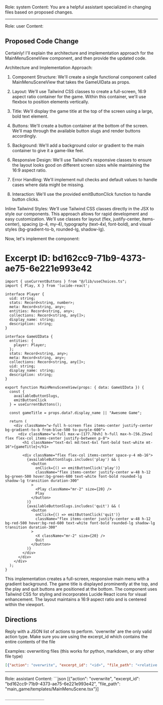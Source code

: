 Role: system
Content: You are a helpful assistant specialized in changing files based on proposed changes.
__________________
Role: user
Content: 
## Proposed Code Change
Certainly! I'll explain the architecture and implementation approach for the MainMenuSceneView component, and then provide the updated code.

Architecture and Implementation Approach:

1. Component Structure:
   We'll create a single functional component called MainMenuSceneView that takes the GameUIData as props.

2. Layout:
   We'll use Tailwind CSS classes to create a full-screen, 16:9 aspect ratio container for the game. Within this container, we'll use flexbox to position elements vertically.

3. Title:
   We'll display the game title at the top of the screen using a large, bold text element.

4. Buttons:
   We'll create a button container at the bottom of the screen. We'll map through the available button slugs and render buttons accordingly.

5. Background:
   We'll add a background color or gradient to the main container to give it a game-like feel.

6. Responsive Design:
   We'll use Tailwind's responsive classes to ensure the layout looks good on different screen sizes while maintaining the 16:9 aspect ratio.

7. Error Handling:
   We'll implement null checks and default values to handle cases where data might be missing.

8. Interaction:
   We'll use the provided emitButtonClick function to handle button clicks.

Inline Tailwind Styles:
We'll use Tailwind CSS classes directly in the JSX to style our components. This approach allows for rapid development and easy customization. We'll use classes for layout (flex, justify-center, items-center), spacing (p-4, my-4), typography (text-4xl, font-bold), and visual styles (bg-gradient-to-b, rounded-lg, shadow-lg).

Now, let's implement the component:

# Excerpt ID: bd162cc9-71b9-4373-ae75-6e221e993e42
```tsx main_game/templates/MainMenuScene.tsx
import { useCurrentButtons } from "@/lib/useChoices.ts";
import { Play, X } from 'lucide-react';

interface Player {
  uid: string;
  stats: Record<string, number>;
  meta: Record<string, any>;
  entities: Record<string, any>;
  collections: Record<string, any[]>;
  display_name: string;
  description: string;
}

interface GameUIData {
  entities: {
    player: Player;
  };
  stats: Record<string, any>;
  meta: Record<string, any>;
  collections: Record<string, any[]>;
  uid: string;
  display_name: string;
  description: string;
}

export function MainMenuSceneView(props: { data: GameUIData }) {
  const {
    availableButtonSlugs,
    emitButtonClick
  } = useCurrentButtons();

  const gameTitle = props.data?.display_name || "Awesome Game";

  return (
    <div className="w-full h-screen flex items-center justify-center bg-gradient-to-b from-blue-500 to-purple-600">
      <div className="w-full max-w-[177.78vh] h-full max-h-[56.25vw] flex flex-col items-center justify-between p-8">
        <h1 className="text-4xl md:text-6xl font-bold text-white mt-16">{gameTitle}</h1>
        
        <div className="flex flex-col items-center space-y-4 mb-16">
          {availableButtonSlugs.includes('play') && (
            <button
              onClick={() => emitButtonClick('play')}
              className="flex items-center justify-center w-48 h-12 bg-green-500 hover:bg-green-600 text-white font-bold rounded-lg shadow-lg transition duration-300"
            >
              <Play className="mr-2" size={20} />
              Play
            </button>
          )}
          {availableButtonSlugs.includes('quit') && (
            <button
              onClick={() => emitButtonClick('quit')}
              className="flex items-center justify-center w-48 h-12 bg-red-500 hover:bg-red-600 text-white font-bold rounded-lg shadow-lg transition duration-300"
            >
              <X className="mr-2" size={20} />
              Quit
            </button>
          )}
        </div>
      </div>
    </div>
  );
}
```

This implementation creates a full-screen, responsive main menu with a gradient background. The game title is displayed prominently at the top, and the play and quit buttons are positioned at the bottom. The component uses Tailwind CSS for styling and incorporates Lucide React icons for visual enhancement. The layout maintains a 16:9 aspect ratio and is centered within the viewport.

## Directions
Reply with a JSON list of actions to perform. 'overwrite' are the only valid action type. 
Make sure you are using the excerpt_id which contains the entire contents of the file

Examples:
overwriting files (this works for python, markdown, or any other file type)
```json output_example1
[{"action": "overwrite", "excerpt_id": "<id>", "file_path": "<relative file path>"}]
```

__________________
Role: assistant
Content: ```json
[{"action": "overwrite", "excerpt_id": "bd162cc9-71b9-4373-ae75-6e221e993e42", "file_path": "main_game/templates/MainMenuScene.tsx"}]
```
__________________
